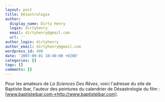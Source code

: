 ```yaml
---
layout: post
title: Désastrologie
author:
  display_name: Dirty Henry
  login: dirtyhenry
  email: dirtyhenry@gmail.com
  url: ''
author_login: dirtyhenry
author_email: dirtyhenry@gmail.com
wordpress_id: 400
date: '2007-09-01 10:40:00 +0200'
categories: []
tags: []
comments: []
---
```

Pour les amateurs de *La Sciences Des Rêves*, voici l'adresse du site de Baptiste Ibar, l'auteur des peintures du calendrier de Désastrologie du film : [www.baptisteibar.com->http://www.baptisteibar.com].
